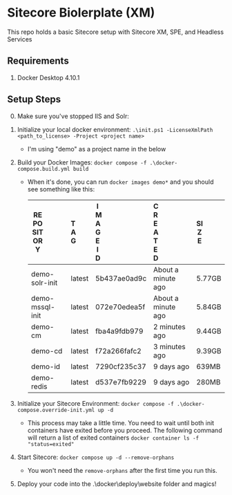 # Sitecore Biolerplate (XM)

This repo holds a basic Sitecore setup with Sitecore XM, SPE, and Headless Services 
## Requirements

1. Docker Desktop 4.10.1

## Setup Steps

0. Make sure you've stopped IIS and Solr:  
1. Initialize your local docker environment: `.\init.ps1 -LicenseXmlPath <path_to_license> -Project <project name>`
    * I'm using "demo" as a project name in the below
2. Build your Docker Images: `docker compose -f .\docker-compose.build.yml build`  
   * When it's done, you can run `docker images demo*` and you should see something like this:
      
      |<div style="width:30px">REPOSITORY</div> |<div style="width:10px">TAG</div> |<div style="width:10px">IMAGE ID</div> |<div style="width:10px">CREATED</div>|<div style="width:15px">SIZE</size>|  
      |---|---|---|---|---|  
      |demo-solr-init | latest | 5b437ae0ad9c | About a minute ago | 5.77GB|  
      |demo-mssql-init | latest | 072e70edea5f | About a minute ago | 5.84GB|  
      |demo-cm | latest | fba4a9fdb979 | 2 minutes ago | 9.44GB|  
      |demo-cd | latest | f72a266fafc2 | 3 minutes ago | 9.39GB|  
      |demo-id | latest | 7290cf235c37 | 9 days ago | 639MB|  
      |demo-redis | latest | d537e7fb9229 | 9 days ago | 280MB|  
      
3. Initialize your Sitecore Environment: `docker compose -f .\docker-compose.override-init.yml up -d`  
   * This process may take a little time.  You need to wait until both init containers have exited before you proceed. The following command will return a list of exited containers `docker container ls -f "status=exited"`  
4. Start Sitecore: `docker compose up -d --remove-orphans`  
   * You won't need the `remove-orphans` after the first time you run this.  
5. Deploy your code into the .\docker\deploy\website folder and magics!